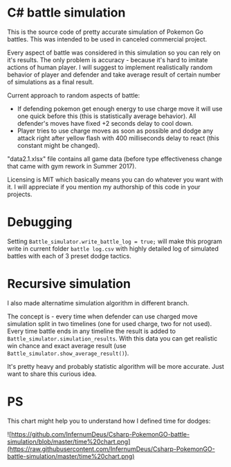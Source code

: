 # C# battle simulation

This is the source code of pretty accurate simulation of Pokemon Go battles. 
This was intended to be used in canceled commercial project.

Every aspect of battle was considered in this simulation so you can rely on it's results. 
The only problem is accuracy - because it's hard to imitate actions of human player.
I will suggest to implement realistically random behavior of player and defender and take average result of certain number of simulations as a final result.

Current approach to random aspects of battle:
- If defending pokemon get enough energy to use charge move it will use one quick before this (this is statistically average behavior). All defender's moves have fixed +2 seconds delay to cool down.
- Player tries to use charge moves as soon as possible and dodge any attack right after yellow flash with 400 milliseconds delay to react (this constant might be changed).

"data2.1.xlsx" file contains all game data (before type effectiveness change that came with gym rework in Summer 2017).

Licensing is MIT which basically means you can do whatever you want with it.
I will appreciate if you mention my authorship of this code in your projects.

# Debugging

Setting `Battle_simulator.write_battle_log = true;` will make this program write in current folder `battle log.csv` with highly detailed log of simulated battles with each of 3 preset dodge tactics.

# Recursive simulation

I also made alternatime simulation algorithm in different branch. 

The concept is - every time when defender can use charged move simulation split in two timelines (one for used charge, two for not used). 
Every time battle ends in any timeline the result is added to `Battle_simulator.simulation_results`. With this data you can get realistic win chance and exact average result (use `Battle_simulator.show_average_result()`).

It's pretty heavy and probably statistic algorithm will be more accurate.
Just want to share this curious idea.

# PS

This chart might help you to understand how I defined time for dodges:

![https://github.com/InfernumDeus/Csharp-PokemonGO-battle-simulation/blob/master/time%20chart.png](https://raw.githubusercontent.com/InfernumDeus/Csharp-PokemonGO-battle-simulation/master/time%20chart.png)
